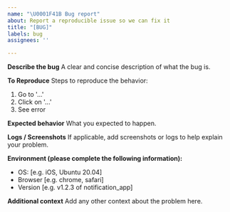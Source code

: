 ```yaml
---
name: "\U0001F41B Bug report"
about: Report a reproducible issue so we can fix it
title: "[BUG]"
labels: bug
assignees: ''

---
```


**Describe the bug**
A clear and concise description of what the bug is.

**To Reproduce**
Steps to reproduce the behavior:

1. Go to '...'
2. Click on '...'
3. See error

**Expected behavior**
What you expected to happen.

**Logs / Screenshots**
If applicable, add screenshots or logs to help explain your problem.

**Environment (please complete the following information):**

- OS: [e.g. iOS, Ubuntu 20.04]
- Browser [e.g. chrome, safari]
- Version [e.g. v1.2.3 of notification_app]

**Additional context**
Add any other context about the problem here.
